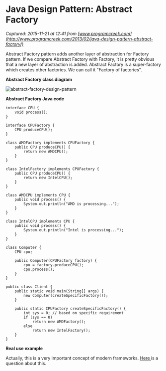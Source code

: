 # Java Design Pattern: Abstract Factory

_Captured: 2015-11-21 at 12:41 from [www.programcreek.com](http://www.programcreek.com/2013/02/java-design-pattern-abstract-factory/)_

Abstract Factory pattern adds another layer of abstraction for Factory pattern. If we compare Abstract Factory with Factory, it is pretty obvious that a new layer of abstraction is added. Abstract Factory is a super-factory which creates other factories. We can call it "Factory of factories".

**Abstract Factory class diagram**

![abstract-factory-design-pattern](http://www.programcreek.com/wp-content/uploads/2013/02/abstract-factory-design-pattern.png)

**Abstract Factory Java code**
    
    
    interface CPU {
        void process();
    }
     
    interface CPUFactory {
    	CPU produceCPU();
    }
     
    class AMDFactory implements CPUFactory {
        public CPU produceCPU() {
            return new AMDCPU();
        }
    }
     
    class IntelFactory implements CPUFactory {
        public CPU produceCPU() {
            return new IntelCPU();
        }
    }
     
    class AMDCPU implements CPU {
        public void process() {
            System.out.println("AMD is processing...");
        }
    }
     
    class IntelCPU implements CPU {
        public void process() {
            System.out.println("Intel is processing...");
        }
    }
     
    class Computer {
    	CPU cpu;
     
        public Computer(CPUFactory factory) {
        	cpu = factory.produceCPU();
            cpu.process();
        }
    }
     
    public class Client {
        public static void main(String[] args) {
            new Computer(createSpecificFactory());
        }
     
        public static CPUFactory createSpecificFactory() {
            int sys = 0; // based on specific requirement
            if (sys == 0) 
            	return new AMDFactory();
            else 
            	return new IntelFactory();
        }
    }

**Real use example**

Actually, this is a very important concept of modern frameworks. [Here ](http://stackoverflow.com/questions/1993397/abstract-factory-pattern-on-top-of-ioc/1994455#1994455)is a question about this.
